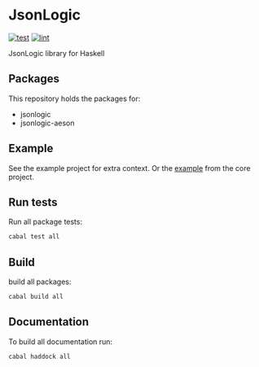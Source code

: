# JsonLogic

[![test](https://github.com/JTeeuwissen/json-logic-haskell/actions/workflows/Test.yaml/badge.svg)](https://github.com/JTeeuwissen/json-logic-haskell/actions/workflows/Test.yaml)
[![lint](https://github.com/JTeeuwissen/json-logic-haskell/actions/workflows/Linting.yaml/badge.svg)](https://github.com/JTeeuwissen/json-logic-haskell/actions/workflows/Linting.yaml)

JsonLogic library for Haskell

## Packages

This repository holds the packages for: 

* jsonlogic
* jsonlogic-aeson

## Example
See the example project for extra context.
Or the [example](core/README.md) from the core project.

## Run tests

Run all package tests:

```bash
cabal test all
```

## Build

build all packages:

```bash
cabal build all
```

## Documentation

To build all documentation run:

```bash
cabal haddock all
```
